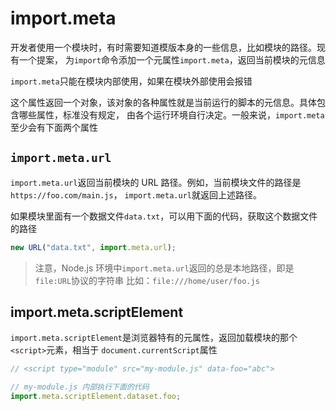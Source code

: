 # import.meta

开发者使用一个模块时，有时需要知道模版本身的一些信息，比如模块的路径。现有一个提案，
为`import`命令添加一个元属性`import.meta`，返回当前模块的元信息

`import.meta`只能在模块内部使用，如果在模块外部使用会报错

这个属性返回一个对象，该对象的各种属性就是当前运行的脚本的元信息。具体包含哪些属性，标准没有规定，
由各个运行环境自行决定。一般来说，`import.meta`至少会有下面两个属性

## `import.meta.url`

`import.meta.url`返回当前模块的 URL 路径。例如，当前模块文件的路径是`https://foo.com/main.js`，
`import.meta.url`就返回上述路径。

如果模块里面有一个数据文件`data.txt`，可以用下面的代码，获取这个数据文件的路径

```js
new URL("data.txt", import.meta.url);
```

> 注意，Node.js 环境中`import.meta.url`返回的总是本地路径，即是`file:URL`协议的字符串
> 比如：`file:///home/user/foo.js`

## import.meta.scriptElement

`import.meta.scriptElement`是浏览器特有的元属性，返回加载模块的那个`<script>`元素，相当于
`document.currentScript`属性

```js
// <script type="module" src="my-module.js" data-foo="abc">

// my-module.js 内部执行下面的代码
import.meta.scriptElement.dataset.foo;
```
